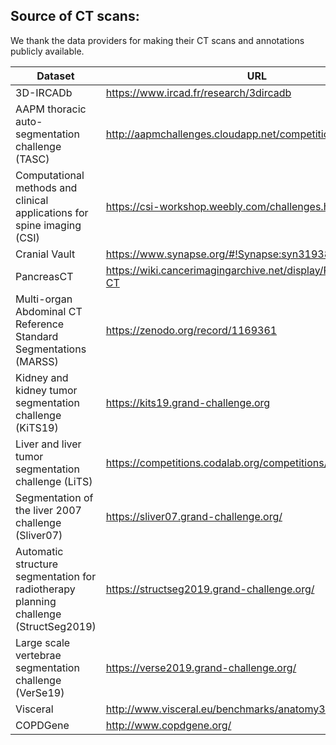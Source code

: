 ## Source of CT scans:
We thank the data providers for making their CT scans and annotations publicly available.

| Dataset | URL |
| -- | -- |
| 3D-IRCADb | https://www.ircad.fr/research/3dircadb |
| AAPM thoracic auto-segmentation challenge (TASC) | http://aapmchallenges.cloudapp.net/competitions/3 |
| Computational methods and clinical applications for spine imaging (CSI) | https://csi-workshop.weebly.com/challenges.html |
| Cranial Vault | https://www.synapse.org/#!Synapse:syn3193805/wiki/217789 |
| PancreasCT | https://wiki.cancerimagingarchive.net/display/Public/Pancreas-CT |
| Multi-organ Abdominal CT Reference Standard Segmentations (MARSS) | https://zenodo.org/record/1169361 |
| Kidney and kidney tumor segmentation challenge (KiTS19) | https://kits19.grand-challenge.org |
| Liver and liver tumor segmentation challenge (LiTS) | https://competitions.codalab.org/competitions/17094 |
| Segmentation of the liver 2007 challenge (Sliver07) | https://sliver07.grand-challenge.org/ |
| Automatic structure segmentation for radiotherapy planning challenge (StructSeg2019) | https://structseg2019.grand-challenge.org/ |
| Large scale vertebrae segmentation challenge (VerSe19) | https://verse2019.grand-challenge.org/ |
| Visceral | http://www.visceral.eu/benchmarks/anatomy3-open/ |
| COPDGene | http://www.copdgene.org/ |
